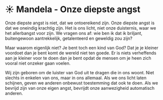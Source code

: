 # ☀️ Mandela - Onze diepste angst
Onze diepste angst is niet, dat we ontoereikend zijn. Onze diepste angst is dat we oneindig krachtig zijn. Het is ons licht, niet onze duisternis, waar we het allerbangst voor zijn. We vragen ons af: wie ben ik dat ik briljant, buitengewoon aantrekkelijk, getalenteerd en geweldig zou zijn?

Maar waarom eigenlijk niet? Je bent toch een kind van God? Dat je je kleiner voordoet dan je bent komt de wereld niet ten goede. Er is niets verheffends aan je kleiner voor te doen dan je bent opdat de mensen om je heen zich vooral niet onzeker gaan voelen.

Wij zijn geboren om de luister van God uit te dragen die in ons woont. Niet slechts in enkelen van ons, maar in ons allemaal. Als we ons licht laten schijnen, geven we anderen onbewust toestemming dat ook te doen. Als we bevrijd zijn van onze eigen angst, bevrijdt onze aanwezigheid automatisch anderen.